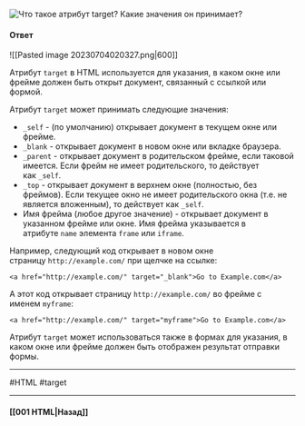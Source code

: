 ![Что такое атрибут `target`? Какие значения он принимает?](https://youtu.be/ovV8GhIkzBE?t=30)

#### Ответ

![[Pasted image 20230704020327.png|600]]

Атрибут `target` в HTML используется для указания, в каком окне или фрейме должен быть открыт документ, связанный с ссылкой или формой.

Атрибут `target` может принимать следующие значения:

- `_self` - (по умолчанию) открывает документ в текущем окне или фрейме.
- `_blank` - открывает документ в новом окне или вкладке браузера.
- `_parent` - открывает документ в родительском фрейме, если таковой имеется. Если фрейм не имеет родительского, то действует как `_self`.
- `_top` - открывает документ в верхнем окне (полностью, без фреймов). Если текущее окно не имеет родительского окна (т.е. не является вложенным), то действует как `_self`.
- Имя фрейма (любое другое значение) - открывает документ в указанном фрейме или окне. Имя фрейма указывается в атрибуте `name` элемента `frame` или `iframe`.

Например, следующий код открывает в новом окне страницу `http://example.com/` при щелчке на ссылке:

```
<a href="http://example.com/" target="_blank">Go to Example.com</a>
```

А этот код открывает страницу `http://example.com/` во фрейме с именем `myframe`:

```
<a href="http://example.com/" target="myframe">Go to Example.com</a>
```

Атрибут `target` может использоваться также в формах для указания, в каком окне или фрейме должен быть отображен результат отправки формы.

___
#HTML #target 

___

#### [[001 HTML|Назад]]